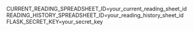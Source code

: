CURRENT_READING_SPREADSHEET_ID=your_current_reading_sheet_id
   READING_HISTORY_SPREADSHEET_ID=your_reading_history_sheet_id
   FLASK_SECRET_KEY=your_secret_key
